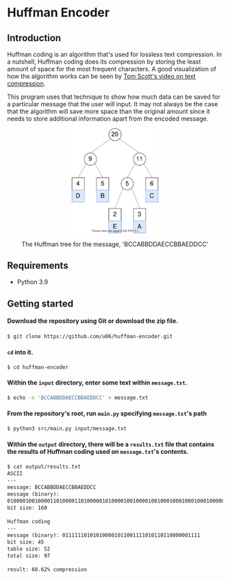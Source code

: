 # Huffman Encoder

## Introduction

Huffman coding is an algorithm that's used for lossless text compression. In a nutshell, Huffman coding does its compression by storing the least amount of space for the most frequent characters. A good visualization of how the algorithm works can be seen by [Tom Scott's video on text compression](https://www.youtube.com/watch?v=JsTptu56GM8).

This program uses that technique to show how much data can be saved for a particular message that the user will input. It may not always be the case that the algorithm will save more space than the original amount since it needs to store additional information apart from the encoded message.

<div align="center">
  <img width="40%" src="assets/diagram.svg">
  <p>The Huffman tree for the message, 'BCCABBDDAECCBBAEDDCC'</p>
</div>

## Requirements

- Python 3.9

## Getting started

#### Download the repository using Git or download the zip file.
```bash
$ git clone https://github.com/u06/huffman-encoder.git
```

#### `cd` into it.

```
$ cd huffman-encoder
```

#### Within the `input` directory, enter some text within `message.txt`.

```bash
$ echo -n 'BCCABBDDAECCBBAEDDCC' > message.txt
```

#### From the repository's root, run `main.py` specifying `message.txt`'s path

```bash
$ python3 src/main.py input/message.txt
```

#### Within the `output` directory, there will be a `results.txt` file that contains the results of Huffman coding used on `message.txt`'s contents.

```
$ cat output/results.txt
ASCII
---
message: BCCABBDDAECCBBAEDDCC
message (binary): 0100001001000011010000110100000101000010010000100100010001000100010000010100010101000011010000110100001001000010010000010100010101000100010001000100001101000011
bit size: 160

Huffman coding
---
message (binary): 011111101010100001011001111010110110000001111
bit size: 45
table size: 52
total size: 97

result: 60.62% compression
```
